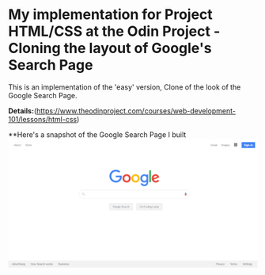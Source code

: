 # My implementation for Project HTML/CSS at the Odin Project - Cloning the layout of Google's Search Page
This is an implementation of the 'easy' version, Clone of the look of the Google Search Page.

**Details:**(https://www.theodinproject.com/courses/web-development-101/lessons/html-css)

**Here's a snapshot of the Google Search Page I built
![screenshot](images/Googlehomepage.png)
